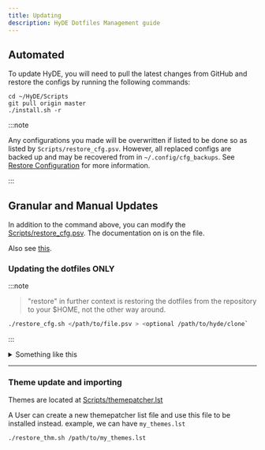 ```yaml
---
title: Updating
description: HyDE Dotfiles Management guide
---
```


## Automated

To update HyDE, you will need to pull the latest changes from GitHub and restore the configs by running the following commands:

```shell
cd ~/HyDE/Scripts
git pull origin master
./install.sh -r
```

:::note

Any configurations you made will be overwritten if listed to be done so as listed by `Scripts/restore_cfg.psv`.
However, all replaced configs are backed up and may be recovered from in `~/.config/cfg_backups`.
See [Restore Configuration](/hyde/installation/restore/) for more information.

:::

## Granular and Manual Updates

In addition to the command above, you can modify the [Scripts/restore_cfg.psv](https://github.com/HyDE-Project/HyDE/blob/master/Scripts/restore_cfg.psv). The documentation on is on the file.

Also see [this](../resources/restore.md).

### Updating the dotfiles ONLY

:::note

> "restore" in further context is restoring the dotfiles from the repository to your $HOME, not the other way around.

```sh
./restore_cfg.sh </path/to/file.psv > <optional /path/to/hyde/clone`
```

:::

<details>
<summary>Something like this</summary>

```sh
cd ~/HyDE/Scripts
./restore_cfg.sh ./restore_cfg.psv
```

</details>

---

### Theme update and importing

Themes are located at [Scripts/themepatcher.lst](https://github.com/HyDE-Project/HyDE/blob/master/Scripts/themepatcher.lst)

A User can create a new themepatcher list file and use this file to be installed instead.
example, we can have `my_themes.lst`

```sh
./restore_thm.sh /path/to/my_themes.lst
```
